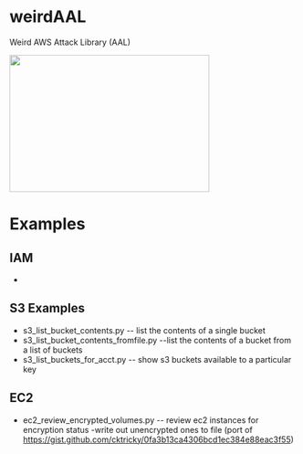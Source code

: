 # weirdAAL
Weird AWS Attack Library (AAL) 

<img src="http://earnthis.net/wp-content/uploads/2013/12/150490_large.jpg"  align="center" height="240" width="350">

# Examples

## IAM
-

## S3 Examples

- s3_list_bucket_contents.py  -- list the contents of a single bucket
- s3_list_bucket_contents_fromfile.py  --list the contents of a bucket from a list of buckets
- s3_list_buckets_for_acct.py -- show s3 buckets available to a particular key



## EC2
- ec2_review_encrypted_volumes.py -- review ec2 instances for encryption status -write out unencrypted ones to file
     (port of https://gist.github.com/cktricky/0fa3b13ca4306bcd1ec384e88eac3f55)




